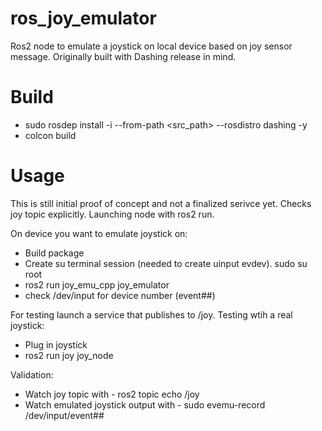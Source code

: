 # ros_joy_emulator
Ros2 node to emulate a joystick on local device based on joy sensor message. Originally built with Dashing release in mind.

# Build
* sudo rosdep install -i --from-path <src_path> --rosdistro dashing -y
* colcon build

# Usage
This is still initial proof of concept and not a finalized serivce yet. Checks joy topic explicitly. Launching node with ros2 run.

On device you want to emulate joystick on:
* Build package
* Create su terminal session (needed to create uinput evdev). sudo su root
* ros2 run joy_emu_cpp joy_emulator
* check /dev/input for device number (event##)

For testing launch a service that publishes to /joy. Testing wtih a real joystick:
* Plug in joystick
* ros2 run joy joy_node

Validation:
* Watch joy topic with - ros2 topic echo /joy
* Watch emulated joystick output with - sudo evemu-record /dev/input/event##